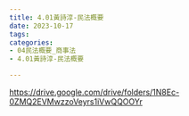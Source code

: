 ```yaml
---
title: 4.01黃詩淳-民法概要
date: 2023-10-17
tags: 
categories:
- 04民法概要_商事法
- 4.01黃詩淳-民法概要

---
```

https://drive.google.com/drive/folders/1N8Ec-0ZMQ2EVMwzzoVeyrs1iVwQQOOYr
